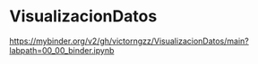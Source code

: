 # VisualizacionDatos
https://mybinder.org/v2/gh/victorngzz/VisualizacionDatos/main?labpath=00_00_binder.ipynb

